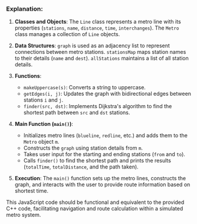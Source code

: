 ### Explanation:

1. **Classes and Objects**: The `Line` class represents a metro line with its properties (`stations`, `name`, `distance`, `time`, `interchanges`). The `Metro` class manages a collection of `Line` objects.

2. **Data Structures**: `graph` is used as an adjacency list to represent connections between metro stations. `stationsMap` maps station names to their details (`name` and `dest`). `allStations` maintains a list of all station details.

3. **Functions**: 
   - `makeUppercase(s)`: Converts a string to uppercase.
   - `getEdges(i, j)`: Updates the graph with bidirectional edges between stations `i` and `j`.
   - `finder(src, dst)`: Implements Dijkstra's algorithm to find the shortest path between `src` and `dst` stations.

4. **Main Function (`main()`)**: 
   - Initializes metro lines (`blueline`, `redline`, etc.) and adds them to the `Metro` object `m`.
   - Constructs the `graph` using station details from `m`.
   - Takes user input for the starting and ending stations (`from` and `to`).
   - Calls `finder()` to find the shortest path and prints the results (`totalTime`, `totalDistance`, and the path taken).

5. **Execution**: The `main()` function sets up the metro lines, constructs the graph, and interacts with the user to provide route information based on shortest time.

This JavaScript code should be functional and equivalent to the provided C++ code, facilitating navigation and route calculation within a simulated metro system.